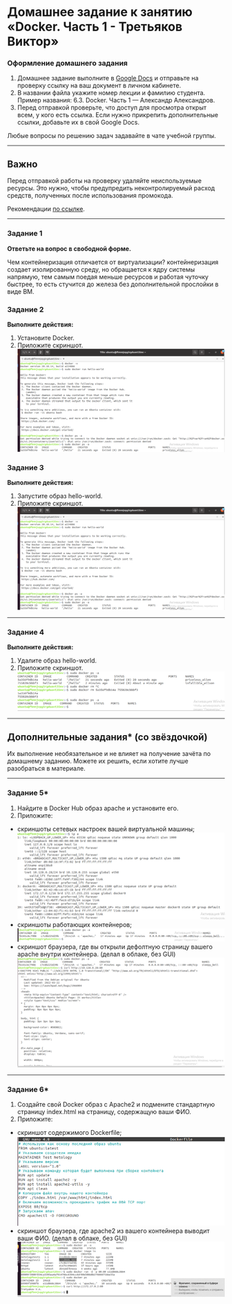# Домашнее задание к занятию «Docker. Часть 1 - Третьяков Виктор»


### Оформление домашнего задания

1. Домашнее задание выполните в [Google Docs](https://docs.google.com/) и отправьте на проверку ссылку на ваш документ в личном кабинете.  
1. В названии файла укажите номер лекции и фамилию студента. Пример названия: 6.3. Docker. Часть 1 — Александр Александров.
1. Перед отправкой проверьте, что доступ для просмотра открыт всем, у кого есть ссылка. Если нужно прикрепить дополнительные ссылки, добавьте их в свой Google Docs.

Любые вопросы по решению задач задавайте в чате учебной группы.

---
## Важно

Перед отправкой работы на проверку удаляйте неиспользуемые ресурсы. Это нужно, чтобы предупредить неконтролируемый расход средств, полученных после использования промокода.

Рекомендации [по ссылке](https://github.com/netology-code/sdvps-homeworks/tree/main/recommend).

---

### Задание 1

**Ответьте на вопрос в свободной форме.** 

Чем контейнеризация отличается от виртуализации?
контейнеризация создает изолированную среду, но обращается к ядру системы напрямую, тем самым поедая меньше ресурсов и работая чуточку быстрее, то есть стучится до железа без дополнительной прослойки в виде ВМ.

### Задание 2 

**Выполните действия:**

1. Установите Docker.
1. Приложите скриншот.
![](/virt/docker_1/task_2.png "1 скрин")

### Задание 3

**Выполните действия:**

1. Запустите образ hello-world.
1. Приложите скриншот.
![](/virt/docker_1/task_2.png "2 скрин")
---

### Задание 4 

**Выполните действия:**

1. Удалите образ hello-world.
1. Приложите скриншот.
![](/virt/docker_1/task_4.png "3 скрин")
---

## Дополнительные задания* (со звёздочкой)

Их выполнение необязательное и не влияет на получение зачёта по домашнему заданию. Можете их решить, если хотите лучше разобраться в материале.

---

### Задание 5*

1. Найдите в Docker Hub образ apache и установите его.
1. Приложите:
 * скриншоты сетевых настроек вашей виртуальной машины;
 ![](/virt/docker_1/task5_1.png "4 скрин")
 * скриншоты работающих контейнеров;
 ![](/virt/docker_1/task5_2.png "5 скрин")
 * скриншот браузера, где вы открыли дефолтную страницу вашего apache внутри контейнера. (делал в облаке, без GUI)
![](/virt/docker_1/task5_3.png "6 скрин")
---

### Задание 6*

1. Создайте свой Docker образ с Apache2 и подмените стандартную страницу index.html на страницу, содержащую ваши ФИО.
1. Приложите:
 * скриншот содержимого Dockerfile;
 ![](/virt/docker_1/task6_1.png "7 скрин")
 * скриншот браузера, где apache2 из вашего контейнера выводит ваши ФИО. (делал в облаке, без GUI)
![](/virt/docker_1/task6_2.png "8 скрин")